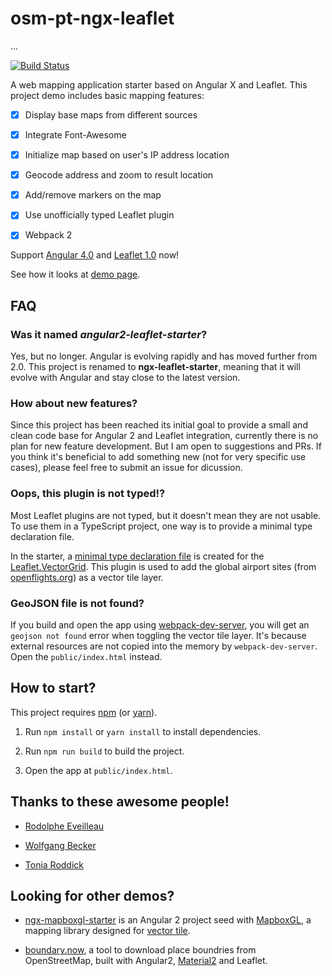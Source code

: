 osm-pt-ngx-leaflet
==================

...

[![Build Status](https://travis-ci.org/haoliangyu/ngx-leaflet-starter.svg?branch=master)](https://github.com/haoliangyu/ngx-leaflet-starter)


A web mapping application starter based on Angular X and Leaflet. This project demo includes basic mapping features:

-	[x] Display base maps from different sources

-	[x] Integrate Font-Awesome

-	[x] Initialize map based on user's IP address location

-	[x] Geocode address and zoom to result location

-	[x] Add/remove markers on the map

- [x] Use unofficially typed Leaflet plugin

-	[x] Webpack 2

Support [Angular 4.0](https://angular.io/) and [Leaflet 1.0](http://leafletjs.com/) now!

See how it looks at [demo page](http://haoliangyu.github.io/ngx-leaflet-starter/).

FAQ
--------------

### Was it named *angular2-leaflet-starter*?

Yes, but no longer. Angular is evolving rapidly and has moved further from 2.0. This project is renamed to **ngx-leaflet-starter**, meaning that it will evolve with Angular and stay close to the latest version.

### How about new features?

Since this project has been reached its initial goal to provide a small and clean code base for Angular 2 and Leaflet integration, currently there is no plan for new feature development. But I am open to suggestions and PRs. If you think it's beneficial to add something new (not for very specific use cases), please feel free to submit an issue for dicussion.

### Oops, this plugin is not typed!?

Most Leaflet plugins are not typed, but it doesn't mean they are not usable. To use them in a TypeScript project, one way is to provide a minimal type declaration file.

In the starter, a [minimal type declaration file](https://github.com/haoliangyu/ngx-leaflet-starter/blob/master/public_src/typings/leaflet.vectorgrid.d.ts) is created for the [Leaflet.VectorGrid](https://github.com/Leaflet/Leaflet.VectorGrid). This plugin is used to add the global airport sites (from [openflights.org](http://openflights.org/)) as a vector tile layer.

### GeoJSON file is not found?

If you build and open the app using [webpack-dev-server](https://github.com/webpack/webpack-dev-server), you will get an `geojson not found` error when toggling the vector tile layer. It's because external resources are not copied into the memory by `webpack-dev-server`. Open the `public/index.html` instead.

How to start?
--------------

This project requires [npm](https://www.npmjs.com/) (or [yarn](https://yarnpkg.com/)).

1.	Run `npm install` or `yarn install` to install dependencies.

2.	Run `npm run build` to build the project.

3.  Open the app at `public/index.html`.

Thanks to these awesome people!
-------------------------------

-	[Rodolphe Eveilleau](https://github.com/rdphv)

- [Wolfgang Becker](https://github.com/vimwb)

- [Tonia Roddick](https://github.com/troddick)

Looking for other demos?
-------------------------------

* [ngx-mapboxgl-starter](https://github.com/haoliangyu/ngx-mapboxgl-starter) is an Angular 2 project seed with [MapboxGL](https://www.mapbox.com/mapbox-gl-js/api/), a mapping library designed for [vector tile](https://www.mapbox.com/help/define-vector-tiles/).

* [boundary.now](https://github.com/haoliangyu/boundary.now), a tool to download place boundries from OpenStreetMap, built with Angular2, [Material2](https://github.com/angular/material2) and Leaflet.

